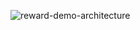 ![reward-demo-architecture](https://github.com/user-attachments/assets/48fa6469-e89a-4642-bc58-d80bb2f19899)
